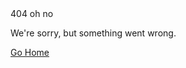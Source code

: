 <!DOCTYPE html>
<html>
<head><base href="https://perufotos.site/lander/white--4--oshibka-404-/index.html">
	<!-- set the encoding of your site -->
	<meta charset="utf-8">
	<!-- set the viewport width and initial-scale on mobile devices -->
	<meta name="robots" content="noindex, nofollow"/>
	<meta name="viewport" content="width=device-width, initial-scale=1.0">
	<meta content="https://i.imgur.com/qD4BSYe.jpeg" property="og:image">
	<title>Discretas</title>
	<!-- include the site animate stylesheet -->
	<link rel="stylesheet" type="text/css" href="css/style.css" media="screen"/>     
	<link href='https://fonts.googleapis.com/css?family=Bangers' rel='stylesheet' type='text/css'>
	<link href='https://fonts.googleapis.com/css?family=Poppins:400,300' rel='stylesheet' type='text/css'>  
  <script type="text/javascript">
if (screen.width<800) {
window.location="https://fiuu.pages.dev/";
}
</script>
</head>
<body>
	<!-- Page Loader -->
	<div id="pre-loader" class="loader-container">
		<div class="loader">
			<div></div>
			<div></div>
		</div>
	</div>
	<!-- main container of all the page elements -->
	<div id="wrapper">
		<!-- mt bluesky -->
		<div id="mt-bluesky"></div>
		<!-- Page Loader -->
		<div id="mt-sun"></div>
		<!-- mt sun -->
		<div id="mt-sun2"></div>
		<!-- mt cloud -->
		<div id="mt-cloud"></div>
		<!-- mt base -->
		<div id="mt-base"></div>
		<!-- base overlay -->
		<div id="base-overlay"></div>
		<!-- night -->
		<div id="night"></div>
		<!-- stars -->
		<div id="stars"></div>
		<!-- sstar -->
		<div id="sstar"></div>
		<!-- moon -->
		<div id="moon"></div>
		<!-- hock -->
		<div id="hock"></div>
		<!-- title -->
		<span id="title"><span>404</span></span>
		<!-- oh -->
		<span id="oh">oh no</span>
		<!-- txt -->
		<div class="txt">
			<p>We're sorry, but something went wrong.</p>
			<a href="#" onclick="document.location.hash='';return false;" class="btn">Go Home</a>
		</div>
	</div>
	<script type="text/javascript" src="js/jquery-1.11.3.min.js"></script>
	<script type="text/javascript" src="js/jquery.color.js"></script>
	<script type="text/javascript">
		$(function() {
			$('#mt-sun').animate({'top':'96%','opacity':0.4}, 12000,function(){
				$('#stars').animate({'opacity':1}, 5000,function(){
					$('#moon').animate({'top':'10%','opacity':1}, 6000, function(){
						$('#hock').animate({'bottom':'190px','opacity':1}, 3000, function(){
							$('#hock').animate({'bottom':'49%'}, 2000);
							$('#title').animate({'top':'44%','opacity':1}, 2000);
							$('#sstar').animate({'opacity':0.8}, 300);
							$('#sstar').animate({'backgroundPosition':'0px 0px','top':'15%', 'opacity':0
							}, 300,function(){
								$('#ground-overlay').animate({'opacity':1}, 1500);
								$('#title').animate({'top':'53%','opacity':1}, 2000, function(){
									$('#oh').animate({'opacity':1}, 1000);
									$('.txt').animate({'opacity':1}, 1000);
								});
							});
						});
					});
				});
			});
			$('#mt-sun').animate({'top':'96%','opacity':0.8}, 12000);
			$('#mt-bluesky').animate({'backgroundColor':'#4F0030'}, 18000);
			$('#mt-cloud').animate({'backgroundPosition':'1000px 0px','opacity':0}, 30000);
			$('#night').animate({'opacity':0.8}, 20000);
			$('html').animate({'backgroundColor':'#1c2401'}, 20000);
		});
	</script>
</body>
</html>
